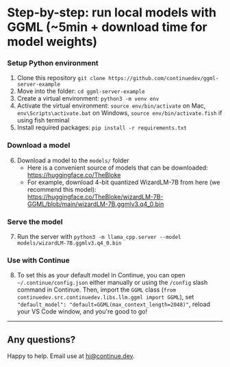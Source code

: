 # Step-by-step: run local models with GGML (~5min + download time for model weights)

### Setup Python environment

1. Clone this repository `git clone https://github.com/continuedev/ggml-server-example`
2. Move into the folder: `cd ggml-server-example`
3. Create a virtual environment: `python3 -m venv env`
4. Activate the virtual environment: `source env/bin/activate` on Mac, `env\Scripts\activate.bat` on Windows, `source env/bin/activate.fish` if using fish terminal
5. Install required packages: `pip install -r requirements.txt`

### Download a model

6. Download a model to the `models/` folder
   - Here is a convenient source of models that can be downloaded: https://huggingface.co/TheBloke
   - For example, download 4-bit quantized WizardLM-7B from here (we recommend this model): https://huggingface.co/TheBloke/wizardLM-7B-GGML/blob/main/wizardLM-7B.ggmlv3.q4_0.bin

### Serve the model

7. Run the server with `python3 -m llama_cpp.server --model models/wizardLM-7B.ggmlv3.q4_0.bin`

### Use with Continue

8. To set this as your default model in Continue, you can open `~/.continue/config.json` either manually or using the `/config` slash command in Continue. Then, import the `GGML` class (`from continuedev.src.continuedev.libs.llm.ggml import GGML`), set `"default_model": "default=GGML(max_context_length=2048)"`, reload your VS Code window, and you're good to go!

---

## Any questions?

Happy to help. Email use at hi@continue.dev.
